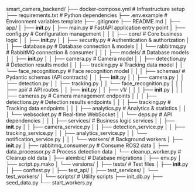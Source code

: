 smart_camera_backend/
├── docker-compose.yml          # Infrastructure setup
├── requirements.txt           # Python dependencies
├── .env.example              # Environment variables template
├── .gitignore
├── README.md
│
├── app/
│   ├── __init__.py
│   ├── main.py               # FastAPI application entry point
│   ├── config.py            # Configuration management
│   │
│   ├── core/                # Core business logic
│   │   ├── __init__.py
│   │   ├── security.py      # Authentication & authorization
│   │   ├── database.py      # Database connection & models
│   │   └── rabbitmq.py     # RabbitMQ connection & consumer
│   │
│   ├── models/              # Database models
│   │   ├── __init__.py
│   │   ├── camera.py        # Camera model
│   │   ├── detection.py     # Detection results model
│   │   ├── tracking.py      # Tracking data model
│   │   └── face_recognition.py # Face recognition model
│   │
│   ├── schemas/             # Pydantic schemas (API contracts)
│   │   ├── __init__.py
│   │   ├── camera.py
│   │   ├── detection.py
│   │   ├── tracking.py
│   │   └── face_recognition.py
│   │
│   ├── api/                 # API routes
│   │   ├── __init__.py
│   │   ├── v1/
│   │   │   ├── __init__.py
│   │   │   ├── cameras.py   # Camera management endpoints
│   │   │   ├── detections.py # Detection results endpoints
│   │   │   ├── tracking.py  # Tracking data endpoints
│   │   │   ├── analytics.py # Analytics & statistics
│   │   │   └── websocket.py # Real-time WebSocket
│   │   └── deps.py          # API dependencies
│   │
│   ├── services/            # Business logic services
│   │   ├── __init__.py
│   │   ├── camera_service.py
│   │   ├── detection_service.py
│   │   ├── tracking_service.py
│   │   ├── analytics_service.py
│   │   └── notification_service.py
│   │
│   └── workers/             # Background workers
│       ├── __init__.py
│       ├── rabbitmq_consumer.py  # Consume ROS2 data
│       ├── data_processor.py     # Process detection data
│       └── cleanup_worker.py     # Cleanup old data
│
├── alembic/                 # Database migrations
│   ├── env.py
│   ├── script.py.mako
│   └── versions/
│
├── tests/                   # Test files
│   ├── __init__.py
│   ├── conftest.py
│   ├── test_api/
│   ├── test_services/
│   └── test_workers/
│
└── scripts/                 # Utility scripts
    ├── init_db.py
    ├── seed_data.py
    └── start_workers.py